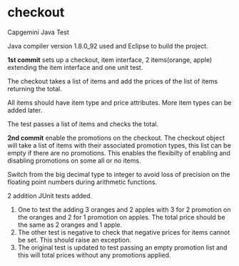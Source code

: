 # checkout
Capgemini Java Test<br/>
<p>
Java compiler version 1.8.0_92 used and Eclipse to build the project.
</p>
<p>
<b>1st commit</b> sets up a checkout, item interface, 2 items(orange, apple) extending the item interface and one unit test.
</p>
<p>
The checkout takes a list of items and add the prices of the list of items returning the total.
</p>
<p>
All items should have item type and price attributes.  More item types can be added later.
</p
<p>
The test passes a list of items and checks the total.
</p>
<p>
<b>2nd commit</b> enable the promotions on the checkout. The checkout object will take a list of items with their associated promotion types, this list can be empty if there are no promotions.  This enables the flexibilty of enabling and disabling promotions on some all or no items.
</p>
<p>
Switch from the big decimal type to integer to avoid loss of precision on the floating point numbers during arithmetic functions.
</p>
<p>
2 addition JUnit tests added. 
<ol><li>One to test the adding 3 oranges and 2 apples with 3 for 2 promotion on the oranges and 2 for 1 promotion on apples.  The total price should be the same as 2 oranges and 1 apple.
</li>
<li>
The other test is negative to check that negative prices for items cannot be set.  This should raise an exception.
</li>
<li>
The original test is updated to test passing an empty promotion list and this will total prices without any promotions applied.
</li>
</ol>
</p>
